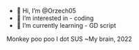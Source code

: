 - 👋 Hi, I’m @Orzech05
- 👀 I’m interested in - coding
- 🌱 I’m currently learning - GD script

Monkey poo poo I dot SUS ~My brain, 2022

